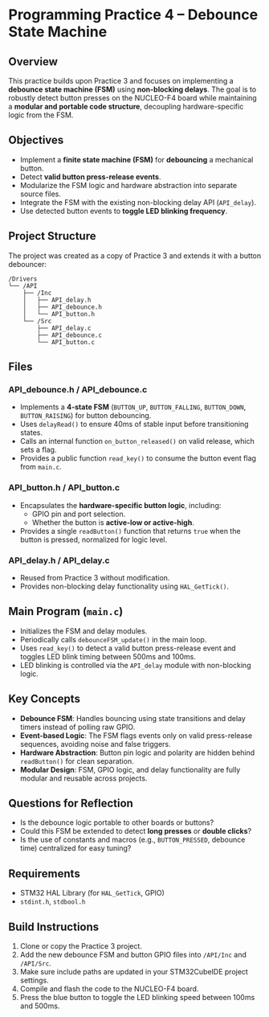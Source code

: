 # Programming Practice 4 – Debounce State Machine

## Overview

This practice builds upon Practice 3 and focuses on implementing a **debounce state machine (FSM)** using **non-blocking delays**. The goal is to robustly detect button presses on the NUCLEO-F4 board while maintaining a **modular and portable code structure**, decoupling hardware-specific logic from the FSM.

## Objectives

- Implement a **finite state machine (FSM)** for **debouncing** a mechanical button.
- Detect **valid button press-release events**.
- Modularize the FSM logic and hardware abstraction into separate source files.
- Integrate the FSM with the existing non-blocking delay API (`API_delay`).
- Use detected button events to **toggle LED blinking frequency**.

## Project Structure

The project was created as a copy of Practice 3 and extends it with a button debouncer:

```
/Drivers
└── /API
    ├── /Inc
    │   ├── API_delay.h
    │   ├── API_debounce.h
    │   └── API_button.h
    └── /Src
        ├── API_delay.c
        ├── API_debounce.c
        └── API_button.c
```

## Files

### API_debounce.h / API_debounce.c

- Implements a **4-state FSM** (`BUTTON_UP`, `BUTTON_FALLING`, `BUTTON_DOWN`, `BUTTON_RAISING`) for button debouncing.
- Uses `delayRead()` to ensure 40ms of stable input before transitioning states.
- Calls an internal function `on_button_released()` on valid release, which sets a flag.
- Provides a public function `read_key()` to consume the button event flag from `main.c`.

### API_button.h / API_button.c

- Encapsulates the **hardware-specific button logic**, including:
  - GPIO pin and port selection.
  - Whether the button is **active-low or active-high**.
- Provides a single `readButton()` function that returns `true` when the button is pressed, normalized for logic level.

### API_delay.h / API_delay.c

- Reused from Practice 3 without modification.
- Provides non-blocking delay functionality using `HAL_GetTick()`.

## Main Program (`main.c`)

- Initializes the FSM and delay modules.
- Periodically calls `debounceFSM_update()` in the main loop.
- Uses `read_key()` to detect a valid button press-release event and toggles LED blink timing between 500ms and 100ms.
- LED blinking is controlled via the `API_delay` module with non-blocking logic.

## Key Concepts

- **Debounce FSM**: Handles bouncing using state transitions and delay timers instead of polling raw GPIO.
- **Event-based Logic**: The FSM flags events only on valid press-release sequences, avoiding noise and false triggers.
- **Hardware Abstraction**: Button pin logic and polarity are hidden behind `readButton()` for clean separation.
- **Modular Design**: FSM, GPIO logic, and delay functionality are fully modular and reusable across projects.

## Questions for Reflection

- Is the debounce logic portable to other boards or buttons?
- Could this FSM be extended to detect **long presses** or **double clicks**?
- Is the use of constants and macros (e.g., `BUTTON_PRESSED`, debounce time) centralized for easy tuning?

## Requirements

- STM32 HAL Library (for `HAL_GetTick`, GPIO)
- `stdint.h`, `stdbool.h`

## Build Instructions

1. Clone or copy the Practice 3 project.
2. Add the new debounce FSM and button GPIO files into `/API/Inc` and `/API/Src`.
3. Make sure include paths are updated in your STM32CubeIDE project settings.
4. Compile and flash the code to the NUCLEO-F4 board.
5. Press the blue button to toggle the LED blinking speed between 100ms and 500ms.
